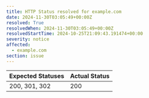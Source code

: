 ```yaml
---
title: HTTP Status resolved for example.com
date: 2024-11-30T03:05:49+00:00Z
resolved: True
resolvedWhen: 2024-11-30T03:05:49+00:00Z
resolvedStartTime: 2024-10-25T21:09:43.191474+00:00
severity: notice
affected:
  - example.com
section: issue
---
```


| Expected Statuses | Actual Status  |
|-------------------|----------------|
| 200, 301, 302 | 200 |
